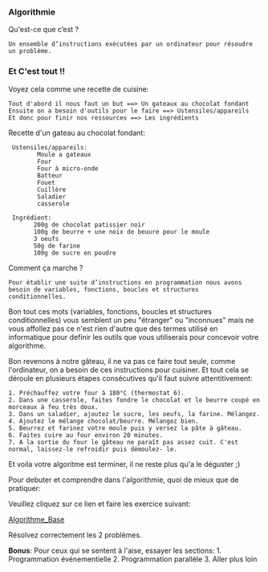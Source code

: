 ### Algorithmie

Qu'est-ce que c’est ?

    Un ensemble d’instructions exécutées par un ordinateur pour résoudre un problème.
    
 ### Et C'est tout !! 
 Voyez cela comme une recette de cuisine:
    
    Tout d'abord il nous faut un but ==> Un gateaux au chocolat fondant
    Ensuite on a besoin d'outils pour le faire ==> Ustensiles/appareils
    Et donc pour finir nos ressources ==> Les ingrédients
 Recette d'un gateau au chocolat fondant:
 
     Ustensiles/appareils:
            Moule a gateaux
            Four
            Four à micro-onde
            Batteur
            Fouet
            Cuillère 
            Saladier
            casserole

     Ingrédient:
           200g de chocolat patissier noir
           100g de beurre + une noix de beuure pour le moule
           3 oeufs
           50g de farine
           100g de sucre en poudre

Comment ça marche ?

    Pour établir une suite d’instructions en programmation nous avons besoin de variables, fonctions, boucles et structures  conditionnelles.

Bon tout ces mots (variables, fonctions, boucles et structures conditionnelles)  vous semblent un peu "étranger" ou "inconnues" mais ne vous affollez pas ce n'est rien d'autre que des termes utilisé en informatique pour definir les outils que vous utiliserais pour concevoir votre algorithme.

Bon revenons à notre gâteau, il ne va pas ce faire tout seule, comme l'ordinateur, on a besoin de ces instructions pour cuisiner.
Et tout cela se déroule en plusieurs étapes consécutives qu'il faut suivre attentitivement:

    1. Préchauffez votre four à 180°C (thermostat 6).
    2. Dans une casserole, faites fondre le chocolat et le beurre coupé en morceaux à feu très doux.
    3. Dans un saladier, ajoutez le sucre, les oeufs, la farine. Mélangez.
    4. Ajoutez le mélange chocolat/beurre. Mélangez bien.
    5. Beurrez et farinez votre moule puis y versez la pâte à gâteau.
    6. Faites cuire au four environ 20 minutes.
    7. A la sortie du four le gâteau ne paraît pas assez cuit. C'est normal, laissez-le refroidir puis démoulez- le.

Et voila votre algoritme est terminer, il ne reste plus qu'a le déguster ;)

Pour debuter et comprendre dans l'algorithmie, quoi de mieux que de pratiquer:

Veuillez cliquez sur ce lien et faire les exercice suivant:
    
   [Algorithme_Base](https://www.kwyk.fr/algorithme/sommaire/)

Résolvez correctement les 2 problèmes.

__Bonus__: Pour ceux qui se sentent à l'aise, essayer les sections:
      1. Programmation événementielle
      2. Programmation parallèle
      3. Aller plus loin

